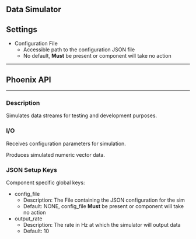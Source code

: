 ## Data Simulator

<!-- <figure><img src="../../.gitbook/assets/home.png" alt=""><figcaption><p>gitbook caption</p></figcaption></figure> -->

## Settings

* Configuration File
  * Accessible path to the configuration JSON file
  * No default, **Must** be present or component will take no action

***

## Phoenix API

***

<!-- <figure><img src="../../.gitbook/assets/up.png" alt=""><figcaption><p>gitbook caption</p></figcaption></figure> -->

### Description

Simulates data streams for testing and development purposes.

### I/O

Receives configuration parameters for simulation.

Produces simulated numeric vector data.

### JSON Setup Keys

Component specific global keys:

* config\_file
  * Description: The File containing the JSON configuration for the sim
  * Default: NONE, config_file **Must** be present or component will take no action
* output\_rate
  * Description: The rate in Hz at which the simulator will output data
  * Default: 10

